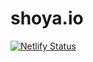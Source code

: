 # shoya.io

[![Netlify Status](https://api.netlify.com/api/v1/badges/e0486fd4-3525-46ef-9f84-e111ffe3bab5/deploy-status)](https://app.netlify.com/sites/hungry-archimedes-92ccca/deploys)